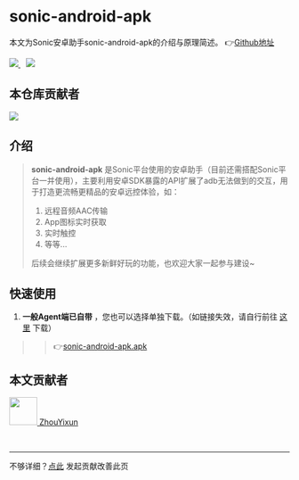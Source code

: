 # sonic-android-apk
本文为Sonic安卓助手sonic-android-apk的介绍与原理简述。 👉[Github地址](https://github.com/SonicCloudOrg/sonic-android-apk)

<a href="#">  
<img src="https://img.shields.io/github/stars/SonicCloudOrg/sonic-android-apk?style=social">
<img style="margin-left:10px" src="https://img.shields.io/github/forks/SonicCloudOrg/sonic-android-apk?style=social">
</a>

## 本仓库贡献者

<a href="https://github.com/SonicCloudOrg/sonic-android-apk/graphs/contributors">
  <img src="https://contrib.rocks/image?repo=SonicCloudOrg/sonic-android-apk" />
</a>

## 介绍

> **sonic-android-apk** 是Sonic平台使用的安卓助手（目前还需搭配Sonic平台一并使用），主要利用安卓SDK暴露的API扩展了adb无法做到的交互，用于打造更流畅更精品的安卓远控体验，如：
> 1. 远程音频AAC传输
> 2. App图标实时获取
> 3. 实时触控
> 4. 等等...
> 
> 后续会继续扩展更多新鲜好玩的功能，也欢迎大家一起参与建设~

## 快速使用

1. **一般Agent端已自带** ，您也可以选择单独下载。（如链接失效，请自行前往 <a href="https://github.com/SonicCloudOrg/sonic-android-apk/releases" target="_blank">这里</a> 下载）
>
>  > 👉<a href="https://gh.flyinbug.top/gh/https://github.com/SonicCloudOrg/sonic-android-apk/releases/download/v2.0.3/sonic-android-apk.apk" target="_blank">sonic-android-apk.apk</a>
>  


## 本文贡献者
<div class="cont">
<a href="https://gitee.com/ZhouYixun" target="_blank">
<img src="https://portrait.gitee.com/uploads/avatars/user/2698/8096045_ZhouYixun_1645499109.png!avatar100" width="50"/>
<span>ZhouYixun</span>
</a>
</div>


&nbsp;
&nbsp;
***
不够详细？[点此](https://github.com/SonicCloudOrg/sonic-offical-website/edit/main/src/markdown/saa/re-saa.md) 发起贡献改善此页


